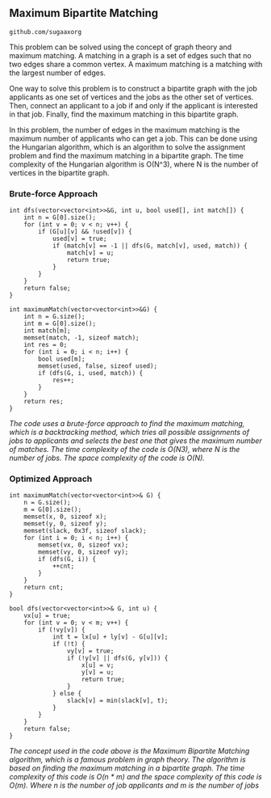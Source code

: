 ## Maximum Bipartite Matching
`` github.com/sugaaxorg
``

This problem can be solved using the concept of graph theory and maximum matching. A matching in a graph is a set of edges such that no two edges share a common vertex. 
A maximum matching is a matching with the largest number of edges.

One way to solve this problem is to construct a bipartite graph with the job applicants as one set of 
vertices and the jobs as the other set of vertices. Then, connect an applicant to a job if and only if the applicant is interested in that job. Finally, find the maximum 
matching in this bipartite graph. 

In this problem, the number of edges in the maximum matching is the maximum number of applicants who can get a job. This can be done 
using the Hungarian algorithm, which is an algorithm to solve the assignment problem and find the maximum matching in a bipartite graph. The time complexity of the 
Hungarian algorithm is O(N^3), where N is the number of vertices in the bipartite graph.

###  Brute-force Approach
````
int dfs(vector<vector<int>>&G, int u, bool used[], int match[]) {
    int n = G[0].size();
    for (int v = 0; v < n; v++) {
        if (G[u][v] && !used[v]) {
            used[v] = true;
            if (match[v] == -1 || dfs(G, match[v], used, match)) {
                match[v] = u;
                return true;
            }
        }
    }
    return false;
}

int maximumMatch(vector<vector<int>>&G) {
    int n = G.size();
    int m = G[0].size();
    int match[m];
    memset(match, -1, sizeof match);
    int res = 0;
    for (int i = 0; i < n; i++) {
        bool used[m];
        memset(used, false, sizeof used);
        if (dfs(G, i, used, match)) {
            res++;
        }
    }
    return res;
}

````

_The code uses a brute-force approach to find the maximum matching, which is a backtracking method, which tries all possible assignments of jobs to applicants and selects the best one that gives the maximum number of matches. The time complexity of the code is O(N3), where N is the number of jobs. The space complexity of the code is O(N)._


###  Optimized Approach
````
int maximumMatch(vector<vector<int>>& G) {
    n = G.size();
    m = G[0].size();
    memset(x, 0, sizeof x);
    memset(y, 0, sizeof y);
    memset(slack, 0x3f, sizeof slack);
    for (int i = 0; i < n; i++) {
        memset(vx, 0, sizeof vx);
        memset(vy, 0, sizeof vy);
        if (dfs(G, i)) {
            ++cnt;
        }
    }
    return cnt;
}

bool dfs(vector<vector<int>>& G, int u) {
    vx[u] = true;
    for (int v = 0; v < m; v++) {
        if (!vy[v]) {
            int t = lx[u] + ly[v] - G[u][v];
            if (!t) {
                vy[v] = true;
                if (!y[v] || dfs(G, y[v])) {
                    x[u] = v;
                    y[v] = u;
                    return true;
                }
            } else {
                slack[v] = min(slack[v], t);
            }
        }
    }
    return false;
}

````

_The concept used in the code above is the Maximum Bipartite Matching algorithm, which is a famous problem in graph theory. The algorithm is based on finding the maximum matching in a bipartite graph. The time complexity of this code is O(n * m) and the space complexity of this code is O(m). Where n is the number of job applicants and m is the number of jobs_



